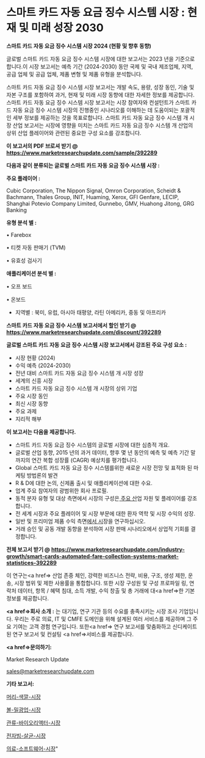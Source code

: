 # 스마트 카드 자동 요금 징수 시스템 시장 : 현재 및 미래 성장 2030

<strong>스마트 카드 자동 요금 징수 시스템 시장 2024 (현황 및 향후 동향)</strong>

글로벌 스마트 카드 자동 요금 징수 시스템 시장에 대한 보고서는 2023 년을 기준으로합니다.이 시장 보고서는 예측 기간 (2024-2030) 동안 국제 및 국내 제조업체, 지역, 공급 업체 및 공급 업체, 제품 변형 및 제품 유형을 분석합니다.

스마트 카드 자동 요금 징수 시스템 시장 보고서는 개발 속도, 용량, 성장 동인, 기술 및 자본 구조를 포함하여 과거, 현재 및 미래 시장 동향에 대한 자세한 정보를 제공합니다. 스마트 카드 자동 요금 징수 시스템 시장 보고서는 시장 참여자와 컨설턴트가 스마트 카드 자동 요금 징수 시스템 시장의 진행중인 시나리오를 이해하는 데 도움이되는 포괄적 인 세부 정보를 제공하는 것을 목표로합니다. 스마트 카드 자동 요금 징수 시스템 개 시장 산업 보고서는 시장에 영향을 미치는 스마트 카드 자동 요금 징수 시스템 개 산업의 상위 산업 플레이어와 관련된 중요한 구성 요소를 강조합니다.



<strong>이 보고서의 PDF 브로셔 받기 @ <a href=https://www.marketresearchupdate.com/sample/392289>https://www.marketresearchupdate.com/sample/392289</a></strong>



<strong>다음과 같이 분류되는 글로벌 스마트 카드 자동 요금 징수 시스템 시장 :</strong>



<strong>주요 플레이어 :</strong>

Cubic Corporation, The Nippon Signal, Omron Corporation, Scheidt & Bachmann, Thales Group, INIT, Huaming, Xerox, GFI Genfare, LECIP, Shanghai Potevio Company Limited, Gunnebo, GMV, Huahong Jitong, GRG Banking



<strong>유형 분석 별 :</strong>

• Farebox

• 티켓 자동 판매기 (TVM)

• 유효성 검사기



<strong>애플리케이션 분석 별 :</strong>

• 오프 보드

• 온보드

<ul>
  <li>지역별 : 북미, 유럽, 아시아 태평양, 라틴 아메리카, 중동 및 아프리카</li>
</ul>


<strong>스마트 카드 자동 요금 징수 시스템 보고서에서 할인 받기 @ <a href=https://www.marketresearchupdate.com/discount/392289>https://www.marketresearchupdate.com/discount/392289</a></strong>



<strong>글로벌 스마트 카드 자동 요금 징수 시스템 시장 보고서에서 강조된 주요 구성 요소 :</strong>
<ul>
  <li>시장 현황 (2024)</li>
  <li>수익 예측 (2024-2030)</li>
  <li>전년 대비 스마트 카드 자동 요금 징수 시스템 개 시장 성장</li>
  <li>세계의 신흥 시장</li>
  <li>스마트 카드 자동 요금 징수 시스템 개 시장의 상위 기업</li>
  <li>주요 시장 동인</li>
  <li>최신 시장 동향</li>
  <li>주요 과제</li>
  <li>지리적 해부</li>
</ul>


<strong>이 보고서는 다음을 제공합니다.</strong>
<ul>
  <li>스마트 카드 자동 요금 징수 시스템의 글로벌 시장에 대한 심층적 개요.</li>
  <li>글로벌 산업 동향, 2015 년의 과거 데이터, 향후 몇 년 동안의 예측 및 예측 기간 말까지의 연간 복합 성장률 (CAGR) 예상치를 평가합니다.</li>
  <li>Global 스마트 카드 자동 요금 징수 시스템를위한 새로운 시장 전망 및 표적화 된 마케팅 방법론의 발견</li>
  <li>R &amp; D에 대한 논의, 신제품 출시 및 애플리케이션에 대한 수요.</li>
  <li>업계 주요 참여자의 광범위한 회사 프로필.</li>
  <li>동적 분자 유형 및 대상 측면에서 시장의 구성은<a href=> 주요 산</a>업 자원 및 플레이어를 강조합니다.</li>
  <li>전 세계 시장과 주요 플레이어 및 시장 부문에 대한 환자 역학 및 시장 수익의 성장.</li>
  <li>일반 및 프리미엄 제품 수익 측면<a href=>에서 시</a>장을 연구하십시오.</li>
  <li>거래 승인 및 공동 개발 동향을 분석하여 시장 판매 시나리오에서 상업적 기회를 결정합니다.</li>
</ul>



<strong>전체 보고서 받기 @ <a href=https://www.marketresearchupdate.com/industry-growth/smart-cards-automated-fare-collection-systems-market-statistices-392289>https://www.marketresearchupdate.com/industry-growth/smart-cards-automated-fare-collection-systems-market-statistices-392289</a></strong>

이 연구는<a href=> 산업 존중</a> 체인, 강력한 비즈니스 전략, 비용, 구조, 생성 제한, 운송, 시장 범위 및 제한 사용률을 통합합니다. 또한 시장 구성원 및 구성 프로파일 링, 연락처 데이터, 항목 / 혜택 침대, 소득 개발, 수익 창출 및 총 거래에 대<a href=>한 기본 </a>정보를 제공합니다.



<strong><a href=>회사 소</a>개 :</strong>
는 대기업, 연구 기관 등의 수요를 충족시키는 시장 조사 기업입니다. 우리는 주로 의료, IT 및 CMFE 도메인을 위해 설계된 여러 서비스를 제공하며 그 주요 기여는 고객 경험 연구입니다. 또한<a href=> 연구 보</a>고서를 맞춤화하고 신디케이트 된 연구 보고서 및 컨설팅 <a href=>서비스</a>를 제공합니다.



<strong><a href=>문의하기:</a></strong>

Market Research Update

sales@marketresearchupdate.com



<strong>기타 보고서:</strong>

<a href=https://www.linkedin.com/pulse/머리-색깔-시장-규모-및-성장-2023-survey-savvy-insights-360-analysis/>머리-색깔-시장</a>

<a href=https://www.linkedin.com/pulse/볼-밀광업-시장-동향-및-성장-전망-market-matrix-musings-analysis-uw6zf/>볼-밀광업-시장</a>

<a href=https://www.linkedin.com/pulse/관류-바이오리액터-시장-경쟁-분석-및-성장-잠재력-2029-consumer-connection-compendium-ana-6f9vf/>관류-바이오리액터-시장</a>

<a href=https://www.linkedin.com/pulse/전자빔-살균-시장-진입-전략-및-위험-평가2030년-trendsetters-talk-360-analysis-t34df/>전자빔-살균-시장</a>

<a href=https://www.linkedin.com/pulse/의료-소프트웨어-시장-규모-및-성장-2023-consumer-connection-compendium-ana-zspbf/>의료-소프트웨어-시장</a>"
